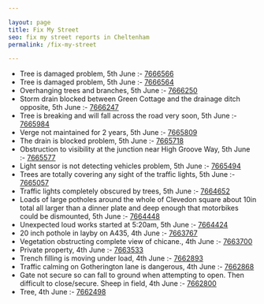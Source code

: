 ```yaml
---

layout: page
title: Fix My Street
seo: fix my street reports in Cheltenham
permalink: /fix-my-street

---
```


<!-- fix_marker starts -->

- Tree is damaged problem, 5th June :- [7666566](https://www.fixmystreet.com/report/7666566)
- Tree is damaged problem, 5th June :- [7666564](https://www.fixmystreet.com/report/7666564)
- Overhanging trees and branches, 5th June :- [7666250](https://www.fixmystreet.com/report/7666250)
- Storm drain blocked between Green Cottage and the drainage ditch opposite, 5th June :- [7666247](https://www.fixmystreet.com/report/7666247)
- Tree is breaking and will fall across the road very soon, 5th June :- [7665984](https://www.fixmystreet.com/report/7665984)
- Verge not maintained for 2 years, 5th June :- [7665809](https://www.fixmystreet.com/report/7665809)
- The drain is blocked problem, 5th June :- [7665718](https://www.fixmystreet.com/report/7665718)
- Obstruction to visibility at the junction near High Groove Way, 5th June :- [7665577](https://www.fixmystreet.com/report/7665577)
- Light sensor is not detecting vehicles problem, 5th June :- [7665494](https://www.fixmystreet.com/report/7665494)
- Trees are totally covering any sight of the traffic lights, 5th June :- [7665057](https://www.fixmystreet.com/report/7665057)
- Traffic lights completely obscured by trees, 5th June :- [7664652](https://www.fixmystreet.com/report/7664652)
- Loads of large potholes around the whole of Clevedon square about 10in total all larger than a dinner plate and deep enough that motorbikes could be dismounted, 5th June :- [7664448](https://www.fixmystreet.com/report/7664448)
- Unexpected loud works started at 5:20am, 5th June :- [7664424](https://www.fixmystreet.com/report/7664424)
- 20 inch pothole in layby on A435, 4th June :- [7663767](https://www.fixmystreet.com/report/7663767)
- Vegetation obstructing complete view of chicane., 4th June :- [7663700](https://www.fixmystreet.com/report/7663700)
- Private property, 4th June :- [7663533](https://www.fixmystreet.com/report/7663533)
- Trench filling is moving under load, 4th June :- [7662893](https://www.fixmystreet.com/report/7662893)
- Traffic calming on Gotherington lane is dangerous, 4th June :- [7662868](https://www.fixmystreet.com/report/7662868)
- Gate not secure so can fall to ground when attempting to open. Then difficult to close/secure. Sheep in field, 4th June :- [7662800](https://www.fixmystreet.com/report/7662800)
- Tree, 4th June :- [7662498](https://www.fixmystreet.com/report/7662498)

<!-- fix_marker ends -->